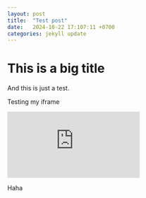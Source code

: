 ```yaml
---
layout: post
title:  "Test post"
date:   2024-10-22 17:107:11 +0700
categories: jekyll update
---
```


# This is a big title

And this is just a test.

Testing my iframe

<iframe src="https://tryhackme.com/api/v2/badges/public-profile?userPublicId=476494" style='border:none;'></iframe>

Haha